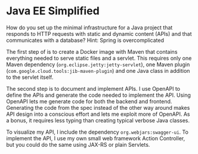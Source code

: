 Java EE Simplified
==================

How do you set up the minimal infrastructure for a Java project that responds to HTTP requests with static and dynamic
content (APIs) and that communicates with a database? Hint: Spring is overcomplicated

The first step of is to create a Docker image with Maven that contains everything needed to serve static files and a
servlet. This requires only one Maven dependency (`org.eclipse.jetty:jetty-servlet`), one Maven plugin
(`com.google.cloud.tools:jib-maven-plugin`) and one Java class in addition to the servlet itself.

The second step is to document and implement APIs. I use OpenAPI to define the APIs and generate the code needed to
implement the API. Using OpenAPI lets me generate code for both the backend and frontend. Generating the code from the
spec instead of the other way around makes API design into a conscious effort and lets me exploit more of OpenAPI. As a
bonus, it requires less typing than creating typical verbose Java classes.

To visualize my API, I include the dependency `org.webjars:swagger-ui`. To implement the API, I use my own small web
framework Action Controller, but you could do the same using JAX-RS or plain Servlets.
